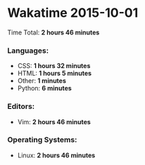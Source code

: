 # Wakatime 2015-10-01

Time Total: **2 hours 46 minutes**

### Languages:
- CSS: **1 hours 32 minutes** 
- HTML: **1 hours 5 minutes** 
- Other: **1 minutes** 
- Python: **6 minutes** 

### Editors:
- Vim: **2 hours 46 minutes** 

### Operating Systems:
- Linux: **2 hours 46 minutes** 

